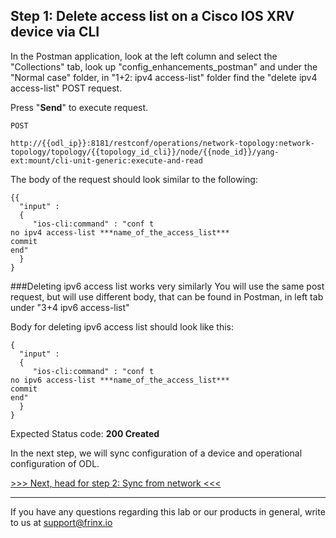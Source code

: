 
## Step 1: Delete access list on a Cisco IOS XRV device via CLI

In the Postman application, look at the left column and select the "Collections" tab, look up "config_enhancements_postman" and under the "Normal case" folder, in "1+2: ipv4 access-list" folder find the "delete ipv4 access-list" POST request.


Press "**Send**" to execute request.

```
POST

http://{{odl_ip}}:8181/restconf/operations/network-topology:network-topology/topology/{{topology_id_cli}}/node/{{node_id}}/yang-ext:mount/cli-unit-generic:execute-and-read
```


The body of the request should look similar to the following:

```
{{
  "input" :
  {
     "ios-cli:command" : "conf t
no ipv4 access-list ***name_of_the_access_list***
commit
end"
  }
}

```

###Deleting ipv6 access list works very similarly
You will use the same post request, but will use different body, that can be found in Postman, in left tab under "3+4 ipv6 access-list"


Body for deleting ipv6 access list should look like this:
```
{
  "input" :
  {
     "ios-cli:command" : "conf t
no ipv6 access-list ***name_of_the_access_list***
commit
end"
  }
}
```




Expected Status code: **200 Created**

In the next step, we will sync configuration of a device and operational configuration of ODL.

[>>> Next, head for step 2: Sync from network <<<](6.md)

---
If you have any questions regarding this lab or our products in general, write to us at [support@frinx.io](mailto:support@frinx.io)
